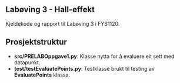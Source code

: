 ## Labøving 3 - Hall-effekt

Kjeldekode og rapport til Labøving 3 i FYS1120.

## Prosjektstruktur

* **src/PRELABOppgave1.py**: Klasse nytta for å evaluere eit sett med datapunkt.
* **test/testEvaluatePoints.py**: Testklasse brukt til testing av **EvaluatePoints** klassa.
